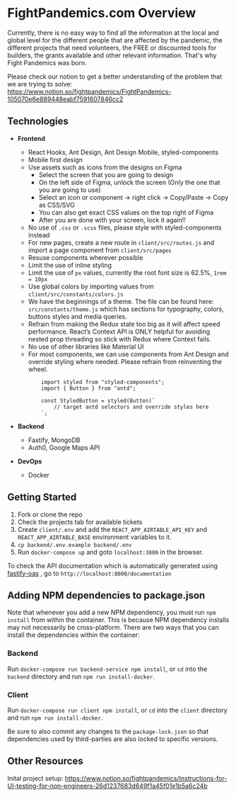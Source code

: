 #  FightPandemics.com Overview

Currently, there is no easy way to find all the information at the local and global level for the different people that are affected by the pandemic, the different projects that need volunteers, the FREE or discounted tools for builders, the grants available and other relevant information. That's why Fight Pandemics was born.

Please check our notion to get a better understanding of the problem that we are trying to solve: https://www.notion.so/fightpandemics/FightPandemics-105070e6e889448eabf7591607846cc2

## Technologies
- **Frontend**
    - React Hooks, Ant Design, Ant Design Mobile,  styled-components
    - Mobile first design
    - Use assets such as icons from the designs on Figma
        - Select the screen that you are going to design
        - On the left side of Figma, unlock the screen (Only the one that you are going to use)
        - Select an icon or component -> right click -> Copy/Paste -> Copy as CSS/SVG
        - You can also get exact CSS values on the top right of Figma
        - After you are done with your screen, lock it again!!
    - No use of `.css` or `.scss` files, please style with styled-components instead
    - For new pages, create a new route in `client/src/routes.js` and import a page component from `client/src/pages`
    - Resuse components wherever possible
    - Limit the use of inline styling
    - Limit the use of `px` values, currently the root font size is 62.5%, `1rem = 10px`
    - Use global colors by importing values from `client/src/constants/colors.js`
    - We have the beginnings of a theme. The file can be found here: `src/constants/theme.js` which has sections for typography, colors, buttons styles and media queries.
    - Refrain from making the Redux state too big as it will affect speed performance. React’s Context API is ONLY helpful for avoiding nested prop threading so stick with Redux where Context fails.
    - No use of other libraries like Material UI
    - For most components, we can use components from Ant Design and override styling where needed. Please refrain from reinventing the wheel.
        ```
            import styled from "styled-components";
            import { Button } from "antd";
            
            const StyledButton = styled(Button)`
                // target antd selectors and override styles here
            `;
        ```

- **Backend**
    - Fastify, MongoDB
    - Auth0, Google Maps API
- **DevOps**
    - Docker

## Getting Started
1. Fork or clone the repo
2. Check the projects tab for available tickets
3. Create `client/.env` and add the `REACT_APP_AIRTABLE_API_KEY` and `REACT_APP_AIRTABLE_BASE` environment variables to it.
4. `cp backend/.env.example backend/.env`
5. Run `docker-compose up` and goto `localhost:3000` in the browser.

To check the API documentation which is automatically generated using [fastify-oas](https://www.npmjs.com/package/fastify-oas) , go to `http://localhost:8000/documentation`


## Adding NPM dependencies to package.json

Note that whenever you add a new NPM dependency, you must run `npm install` from within the container. This is because
NPM dependency installs may not necessarily be cross-platform. There are two ways that you can install the dependencies
within the container:

### Backend
Run `docker-compose run backend-service npm install`, or `cd` into the `backend` directory and run `npm run install-docker`.

### Client
Run `docker-compose run client npm install`, or `cd` into the `client` directory and run `npm run install-docker`.

Be sure to also commit any changes to the `package-lock.json` so that dependencies used by third-parties are also locked to specific versions.

## Other Resources ##
Inital project setup: https://www.notion.so/fightpandemics/Instructions-for-UI-testing-for-non-engineers-26d1237683d649f1a45f01e1b5a6c24b
